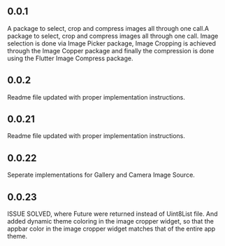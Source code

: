 ## 0.0.1

A package to select, crop and compress images all through one call.A package to select, crop and compress images all through one call. Image selection is done via Image Picker package, Image Cropping is achieved through the Image Copper package and finally the compression is done using the Flutter Image Compress package.

## 0.0.2

Readme file updated with proper implementation instructions.

## 0.0.21

Readme file updated with proper implementation instructions.

## 0.0.22

Seperate implementations for Gallery and Camera Image Source.

## 0.0.23

ISSUE SOLVED, where Future<dynamic> were returned instead of Uint8List file. And added dynamic theme coloring in the image cropper widget, so that the appbar color in the image cropper widget matches that of the entire app theme.
